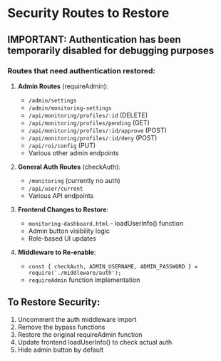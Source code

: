 # Security Routes to Restore

## IMPORTANT: Authentication has been temporarily disabled for debugging purposes

### Routes that need authentication restored:

1. **Admin Routes** (requireAdmin):
   - `/admin/settings`
   - `/admin/monitoring-settings`
   - `/api/monitoring/profiles/:id` (DELETE)
   - `/api/monitoring/profiles/pending` (GET)
   - `/api/monitoring/profiles/:id/approve` (POST)
   - `/api/monitoring/profiles/:id/deny` (POST)
   - `/api/roi/config` (PUT)
   - Various other admin endpoints

2. **General Auth Routes** (checkAuth):
   - `/monitoring` (currently no auth)
   - `/api/user/current`
   - Various API endpoints

3. **Frontend Changes to Restore**:
   - `monitoring-dashboard.html` - loadUserInfo() function
   - Admin button visibility logic
   - Role-based UI updates

4. **Middleware to Re-enable**:
   - `const { checkAuth, ADMIN_USERNAME, ADMIN_PASSWORD } = require('./middleware/auth');`
   - `requireAdmin` function implementation

## To Restore Security:
1. Uncomment the auth middleware import
2. Remove the bypass functions
3. Restore the original requireAdmin function
4. Update frontend loadUserInfo() to check actual auth
5. Hide admin button by default